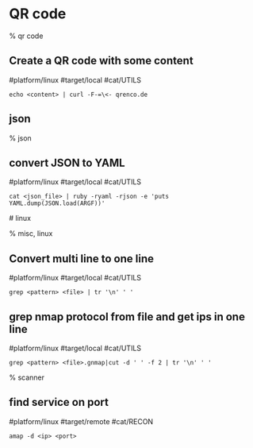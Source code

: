 # QR code

% qr code

## Create a QR code with some content
#platform/linux #target/local #cat/UTILS 

```
echo <content> | curl -F-=\<- qrenco.de
```

## json

% json

## convert JSON to YAML
#platform/linux #target/local #cat/UTILS
```
cat <json_file> | ruby -ryaml -rjson -e 'puts YAML.dump(JSON.load(ARGF))'
```

# linux 

% misc, linux

## Convert multi line to one line
#platform/linux #target/local #cat/UTILS 
```
grep <pattern> <file> | tr '\n' ' '
```

## grep nmap protocol from file and get ips in one line
#platform/linux #target/local #cat/UTILS 
```
grep <pattern> <file>.gnmap|cut -d ' ' -f 2 | tr '\n' ' '
```

% scanner

## find service on port
#platform/linux #target/remote #cat/RECON 
```
amap -d <ip> <port>
```

